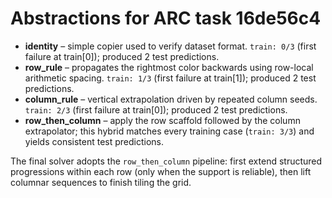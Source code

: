 # Abstractions for ARC task 16de56c4

- **identity** – simple copier used to verify dataset format. `train: 0/3` (first failure at train[0]); produced 2 test predictions.
- **row_rule** – propagates the rightmost color backwards using row-local arithmetic spacing. `train: 1/3` (first failure at train[1]); produced 2 test predictions.
- **column_rule** – vertical extrapolation driven by repeated column seeds. `train: 2/3` (first failure at train[0]); produced 2 test predictions.
- **row_then_column** – apply the row scaffold followed by the column extrapolator; this hybrid matches every training case (`train: 3/3`) and yields consistent test predictions.

The final solver adopts the `row_then_column` pipeline: first extend structured progressions within each row (only when the support is reliable), then lift columnar sequences to finish tiling the grid.
